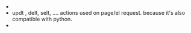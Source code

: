 # 

- 
- updt , delt, selt, .... actions used on page/el request. because it's also compatible with python. 
- 
